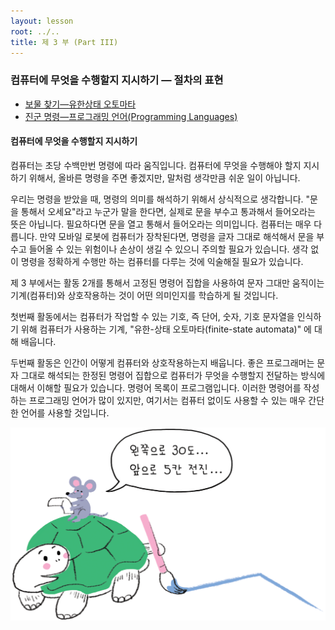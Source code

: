 ```yaml
---
layout: lesson
root: ../..
title: 제 3 부 (Part III)
---
```


### 컴퓨터에 무엇을 수행할지 지시하기 &mdash; 절차의 표현

   -  [보물 찾기&mdash;유한상태 오토마타](csunplugged/03-part/12-fsm.html)  
   -  [진군 명령&mdash;프로그래밍 언어(Programming Languages)](csunplugged/03-part/13-language.html)

<div class="objectives" markdown="1">

#### 컴퓨터에 무엇을 수행할지 지시하기

컴퓨터는 초당 수백만번 명령에 따라 움직입니다. 컴퓨터에 무엇을 수행해야 할지 지시하기 위해서, 올바른 명령을 주면 좋겠지만, 말처럼 생각만큼 쉬운 일이 아닙니다.  

우리는 명령을 받았을 때, 명령의 의미를 해석하기 위해서 상식적으로 생각합니다. "문을 통해서 오세요"라고 누군가 말을 한다면, 실제로 문을 부수고 통과해서 들어오라는 뜻은 아닙니다. 필요하다면 문을 열고 통해서 들어오라는 의미입니다. 컴퓨터는 매우 다릅니다. 만약 모바일 로봇에 컴퓨터가 장착된다면, 명령을 글자 그대로 해석해서 문을 부수고 들어올 수 있는 위험이나 손상이 생길 수 있으니 주의할 필요가 있습니다. 생각 없이 명령을 정확하게 수행만 하는 컴퓨터를 다루는 것에 익술해질 필요가 있습니다.  

제 3 부에서는 활동 2개를 통해서 고정된 명령어 집합을 사용하여 문자 그대만 움직이는 기계(컴퓨터)와 상호작용하는 것이 어떤 의미인지를 학습하게 될 것입니다.  

첫번째 활동에서는 컴퓨터가 작업할 수 있는 기호, 즉 단어, 숫자, 기호 문자열을 인식하기 위해 컴퓨터가 사용하는 기계, "유한-상태 오토마타(finite-state automata)" 에 대해 배웁니다.  

두번째 활동은 인간이 어떻게 컴퓨터와 상호작용하는지 배웁니다. 좋은 프로그래머는 문자 그대로 해석되는 한정된 명령어 집합으로 컴퓨터가 무엇을 수행할지 전달하는 방식에 대해서 이해할 필요가 있습니다. 명령어 목록이 프로그램입니다. 이러한 명령어를 작성하는 프로그래밍 언어가 많이 있지만, 여기서는 컴퓨터 없이도 사용할 수 있는 매우 간단한 언어를 사용할 것입니다.

<img src="img/03-part-three.png" alt="part III" />  


</div>



 
